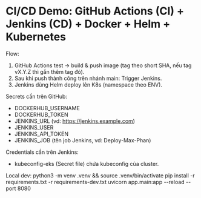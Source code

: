 # CI/CD Demo: GitHub Actions (CI) + Jenkins (CD) + Docker + Helm + Kubernetes
Flow:
1) GitHub Actions test -> build & push image (tag theo short SHA, nếu tag vX.Y.Z thì gắn thêm tag đó).
2) Sau khi push thành công trên nhánh main: Trigger Jenkins.
3) Jenkins dùng Helm deploy lên K8s (namespace theo ENV).

Secrets cần trên GitHub:
- DOCKERHUB_USERNAME
- DOCKERHUB_TOKEN
- JENKINS_URL (vd: https://jenkins.example.com)
- JENKINS_USER
- JENKINS_API_TOKEN
- JENKINS_JOB (tên job Jenkins, vd: Deploy-Max-Phan)

Credentials cần trên Jenkins:
- kubeconfig-eks (Secret file) chứa kubeconfig của cluster.

Local dev:
  python3 -m venv .venv && source .venv/bin/activate
  pip install -r requirements.txt -r requirements-dev.txt
  uvicorn app.main:app --reload --port 8080
